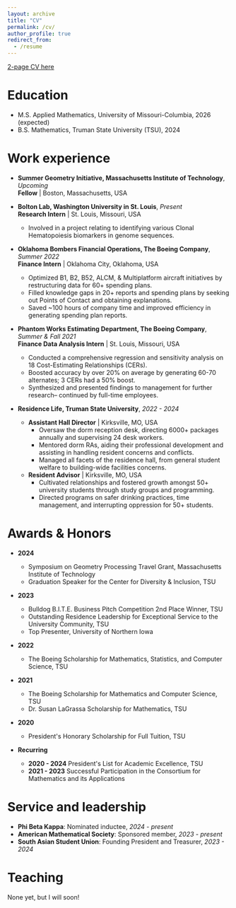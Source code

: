 ```yaml
---
layout: archive
title: "CV"
permalink: /cv/
author_profile: true
redirect_from:
  - /resume
---
```


[2-page CV here](C:/Users/krish/Desktop/Repositories/portfolio-website/chebolu.github.io/files/Research_Resume__Krishna_Chebolu.pdf)

Education
=======
* M.S. Applied Mathematics, University of Missouri-Columbia, 2026 (expected)
* B.S. Mathematics, Truman State University (TSU), 2024

Work experience
======
* **Summer Geometry Initiative, Massachusetts Institute of Technology**, _Upcoming_ \
**Fellow** | Boston, Massachusetts, USA

* **Bolton Lab, Washington University in St. Louis**, _Present_ \
**Research Intern** | St. Louis, Missouri, USA
  * Involved in a project relating to identifying various Clonal Hematopoiesis biomarkers in genome sequences.

* **Oklahoma Bombers Financial Operations, The Boeing Company**, _Summer 2022_ \
**Finance Intern** | Oklahoma City, Oklahoma, USA
  * Optimized B1, B2, B52, ALCM, \& Multiplatform aircraft initiatives by restructuring data for 60+ spending plans.
  * Filled knowledge gaps in 20+ reports and spending plans by seeking out Points of Contact and obtaining explanations.
  * Saved ~100 hours of company time and improved efficiency in generating spending plan reports.

* **Phantom Works Estimating Department, The Boeing Company**, _Summer & Fall 2021_ \
**Finance Data Analysis Intern** | St. Louis, Missouri, USA
  * Conducted a comprehensive regression and sensitivity analysis on 18 Cost-Estimating Relationships (CERs).
  * Boosted accuracy by over 20\% on average by generating 60-70 alternates; 3 CERs had a 50\% boost.
  * Synthesized and presented findings to management for further research– continued by full-time employees.

* **Residence Life, Truman State University**, _2022 - 2024_ 
  * **Assistant Hall Director** | Kirksville, MO, USA
    * Oversaw the dorm reception desk, directing 6000+ packages annually and supervising 24 desk workers.
    * Mentored dorm RAs, aiding their professional development and assisting in handling resident concerns and conflicts.
    * Managed all facets of the residence hall, from general student welfare to building-wide facilities concerns.
  * **Resident Advisor** | Kirksville, MO, USA
    * Cultivated relationships and fostered growth amongst 50+ university students through study groups and programming.
    * Directed programs on safer drinking practices, time management, and interrupting oppression for 50+ students.
  
Awards & Honors
======
* **2024**
  * Symposium on Geometry Processing Travel Grant, Massachusetts Institute of Technology
  * Graduation Speaker for the Center for Diversity \& Inclusion, TSU
* **2023**
  * Bulldog B.I.T.E. Business Pitch Competition 2nd Place Winner, TSU
  * Outstanding Residence Leadership for Exceptional Service to the University Community, TSU
  * Top Presenter, University of Northern Iowa
* **2022**
  * The Boeing Scholarship for Mathematics, Statistics, and Computer Science, TSU
* **2021**
  * The Boeing Scholarship for Mathematics and Computer Science, TSU
  * Dr. Susan LaGrassa Scholarship for Mathematics, TSU 
* **2020**
  * President's Honorary Scholarship for Full Tuition, TSU

* **Recurring**
  - __2020 - 2024__ President's List for Academic Excellence, TSU
  - __2021 - 2023__ Successful Participation in the Consortium for Mathematics and its Applications
  
Service and leadership
======
- **Phi Beta Kappa**: Nominated inductee, _2024 - present_
- **American Mathematical Society**: Sponsored member, _2023 - present_
- **South Asian Student Union**: Founding President and Treasurer, _2023 - 2024_

Teaching 
======
None yet, but I will soon!

